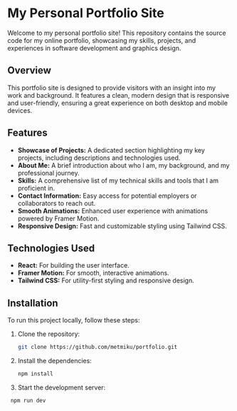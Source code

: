 # My Personal Portfolio Site

Welcome to my personal portfolio site! This repository contains the source code for my online portfolio, showcasing my skills, projects, and experiences in software development and graphics design.

## Overview

This portfolio site is designed to provide visitors with an insight into my work and background. It features a clean, modern design that is responsive and user-friendly, ensuring a great experience on both desktop and mobile devices.

## Features

- **Showcase of Projects:** A dedicated section highlighting my key projects, including descriptions and technologies used.
- **About Me:** A brief introduction about who I am, my background, and my professional journey.
- **Skills:** A comprehensive list of my technical skills and tools that I am proficient in.
- **Contact Information:** Easy access for potential employers or collaborators to reach out.
- **Smooth Animations:** Enhanced user experience with animations powered by Framer Motion.
- **Responsive Design:** Fast and customizable styling using Tailwind CSS.

## Technologies Used

- **React:** For building the user interface.
- **Framer Motion:** For smooth, interactive animations.
- **Tailwind CSS:** For utility-first styling and responsive design.

## Installation

To run this project locally, follow these steps:

1. Clone the repository:
   ```bash
   git clone https://github.com/metmiku/portfolio.git

2. Install the dependencies:
   ```bash
   npm install
3. Start the development server:
  ```bash
   npm run dev
